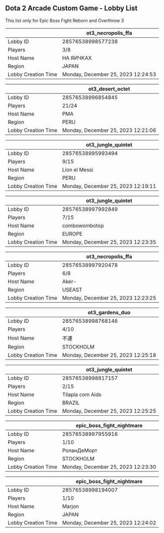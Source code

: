 ## Dota 2 Arcade Custom Game - Lobby List

This list only for Epic Boss Fight Reborn and Overthrow 3

|  | ot3_necropolis_ffa |
| ------ | ------ |
| Lobby ID | 28576538998577238 |
| Players | 3/8 |
| Host Name | НА ЯИЧКАХ |
| Region | JAPAN |
| Lobby Creation Time | Monday, December 25, 2023 12:24:53 |


|  | ot3_desert_octet |
| ------ | ------ |
| Lobby ID | 28576538996854845 |
| Players | 21/24 |
| Host Name | PMA |
| Region | PERU |
| Lobby Creation Time | Monday, December 25, 2023 12:21:06 |


|  | ot3_jungle_quintet |
| ------ | ------ |
| Lobby ID | 28576538995993494 |
| Players | 9/15 |
| Host Name | Lion el Messi |
| Region | PERU |
| Lobby Creation Time | Monday, December 25, 2023 12:19:11 |


|  | ot3_jungle_quintet |
| ------ | ------ |
| Lobby ID | 28576538997992849 |
| Players | 7/15 |
| Host Name | combowombotop |
| Region | EUROPE |
| Lobby Creation Time | Monday, December 25, 2023 12:23:35 |


|  | ot3_necropolis_ffa |
| ------ | ------ |
| Lobby ID | 28576538997920478 |
| Players | 6/8 |
| Host Name | Aker- |
| Region | USEAST |
| Lobby Creation Time | Monday, December 25, 2023 12:23:25 |


|  | ot3_gardens_duo |
| ------ | ------ |
| Lobby ID | 28576538998768146 |
| Players | 4/10 |
| Host Name | 不運 |
| Region | STOCKHOLM |
| Lobby Creation Time | Monday, December 25, 2023 12:25:18 |


|  | ot3_jungle_quintet |
| ------ | ------ |
| Lobby ID | 28576538998817157 |
| Players | 2/15 |
| Host Name | Tilapia com Aids |
| Region | BRAZIL |
| Lobby Creation Time | Monday, December 25, 2023 12:25:25 |


|  | epic_boss_fight_nightmare |
| ------ | ------ |
| Lobby ID | 28576538997955916 |
| Players | 1/10 |
| Host Name | РоланДеМорт |
| Region | STOCKHOLM |
| Lobby Creation Time | Monday, December 25, 2023 12:23:30 |


|  | epic_boss_fight_nightmare |
| ------ | ------ |
| Lobby ID | 28576538998194007 |
| Players | 1/10 |
| Host Name | Marjon |
| Region | JAPAN |
| Lobby Creation Time | Monday, December 25, 2023 12:24:02 |


